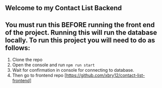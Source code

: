 ## Welcome to my Contact List Backend

## You must run this BEFORE running the front end of the project. Running this will run the database locally. To run this project you will need to do as follows:

1. Clone the repo
2. Open the console and run `npm run start`
3. Wait for confirmation in console for connecting to database. 
4. Then go to frontend repo [https://github.com/xbry12/contact-list-frontend]
